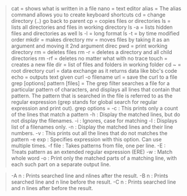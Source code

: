>cat = shows what is written in a file
>nano = text editor
>alias = The alias command allows you to create keyboard shortcuts
>cd = change directory (..) go back to parent
>cp = copies files or directories
>ls = lists all directories and files in working directory
>ls -a = lists hidden files and directories as well
>ls -l = long format
>ls -t = by time modified order
>mkdir = makes directory
>mv = moves files by taking it as an argument and moving it 2nd argument direc
>pwd = print working directory
>rm = deletes files
>rm -r = deletes a directory and all child directories
>rm -rf = deletes no matter what with no trace
>touch = creates a new file
>dir = list of files and folders in working folder
>cd ~ = root directory
>curl = data exchange as it returns data like bbc's code
>echo = outputs text given 
>curl -o filename url = save the curl to a file
>grep [options] pattern [files] = The grep filter searches a file for a particular pattern of characters, and displays all lines that contain that pattern. The pattern that is searched in the file is referred to as the regular expression (grep stands for global search for regular expression and print out). 
>grep options = -c : This prints only a count of the lines that match a pattern
>-h : Display the matched lines, but do not display the filenames.
>-i : Ignores, case for matching
>-l : Displays list of a filenames only.
>-n : Display the matched lines and their line numbers.
>-v : This prints out all the lines that do not matches the pattern
>-e exp : Specifies expression with this option. Can use multiple times.
>-f file : Takes patterns from file, one per line.
>-E : Treats pattern as an extended regular expression (ERE)
>-w : Match whole word
>-o : Print only the matched parts of a matching line,
> with each such part on a separate output line.

>-A n : Prints searched line and nlines after the result.
>-B n : Prints searched line and n line before the result.
>-C n : Prints searched line and n lines after before the result.
